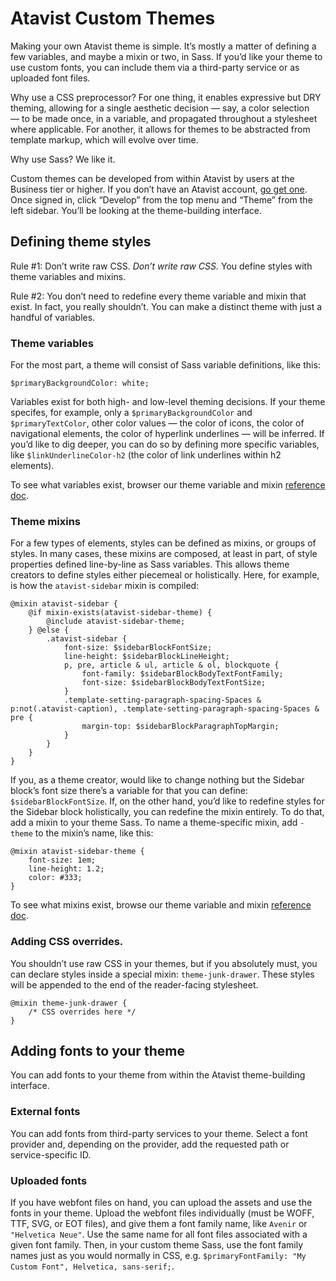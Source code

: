 # Atavist Custom Themes

Making your own Atavist theme is simple. It’s mostly a matter of defining a few variables, and maybe a mixin or two, in Sass. If you’d like your theme to use custom fonts, you can include them via a third-party service or as uploaded font files. 

Why use a CSS preprocessor? For one thing, it enables expressive but DRY theming, allowing for a single aesthetic decision — say, a color selection — to be made once, in a variable, and propagated throughout a stylesheet where applicable. For another, it allows for themes to be abstracted from template markup, which will evolve over time.

Why use Sass? We like it.

Custom themes can be developed from within Atavist by users at the Business tier or higher. If you don’t have an Atavist account, [go get one](https://atavist.com/signup). Once signed in, click “Develop” from the top menu and “Theme” from the left sidebar. You’ll be looking at the theme-building interface.


## Defining theme styles

Rule #1: Don’t write raw CSS. *Don’t write raw CSS.* You define styles with theme variables and mixins. 

Rule #2: You don’t need to redefine every theme variable and mixin that exist. In fact, you really shouldn’t. You can make a distinct theme with just a handful of variables. 


### Theme variables

For the most part, a theme will consist of Sass variable definitions, like this: 

```
$primaryBackgroundColor: white;
``` 

Variables exist for both high- and low-level theming decisions. If your theme specifes, for example, only a `$primaryBackgroundColor` and `$primaryTextColor`, other color values — the color of icons, the color of navigational elements, the color of hyperlink underlines — will be inferred. If you’d like to dig deeper, you can do so by defining more specific variables, like `$linkUnderlineColor-h2` (the color of link underlines within h2 elements). 

To see what variables exist, browser our theme variable and mixin [reference doc](http://atavist.github.io/atavist-themes/). 


### Theme mixins

For a few types of elements, styles can be defined as mixins, or groups of styles. In many cases, these mixins are composed, at least in part, of style properties defined line-by-line as Sass variables. This allows theme creators to define styles either piecemeal or holistically. Here, for example, is how the `atavist-sidebar` mixin is compiled:

	@mixin atavist-sidebar {
	    @if mixin-exists(atavist-sidebar-theme) {
	    	@include atavist-sidebar-theme;
	    } @else {
			.atavist-sidebar {
				font-size: $sidebarBlockFontSize;
				line-height: $sidebarBlockLineHeight;
				p, pre, article & ul, article & ol, blockquote {
					font-family: $sidebarBlockBodyTextFontFamily;
					font-size: $sidebarBlockBodyTextFontSize;				
				}
				.template-setting-paragraph-spacing-Spaces & p:not(.atavist-caption), .template-setting-paragraph-spacing-Spaces & pre {
					margin-top: $sidebarBlockParagraphTopMargin;
				}			
			}
		}
	}

If you, as a theme creator, would like to change nothing but the Sidebar block’s font size there’s a variable for that you can define: `$sidebarBlockFontSize`. If, on the other hand, you’d like to redefine styles for the Sidebar block holistically, you can redefine the mixin entirely. To do that, add a mixin to your theme Sass. To name a theme-specific mixin, add `-theme` to the mixin’s name, like this: 

	@mixin atavist-sidebar-theme {
		font-size: 1em;
		line-height: 1.2;
		color: #333;
	}

To see what mixins exist, browse our theme variable and mixin [reference doc](http://atavist.github.io/atavist-themes/). 


### Adding CSS overrides. 

You shouldn’t use raw CSS in your themes, but if you absolutely must, you can declare styles inside a special mixin: `theme-junk-drawer`. These styles will be appended to the end of the reader-facing stylesheet. 

	@mixin theme-junk-drawer {	
		/* CSS overrides here */
	}

## Adding fonts to your theme

You can add fonts to your theme from within the Atavist theme-building interface. 

### External fonts

You can add fonts from third-party services to your theme. Select a font provider and, depending on the provider, add the requested path or service-specific ID.

### Uploaded fonts

If you have webfont files on hand, you can upload the assets and use the fonts in your theme. Upload the webfont files individually (must be WOFF, TTF, SVG, or EOT files), and give them a font family name, like `Avenir` or `"Helvetica Neue"`. Use the same name for all font files associated with a given font family. Then, in your custom theme Sass, use the font family names just as you would normally in CSS, e.g. `$primaryFontFamily: "My Custom Font", Helvetica, sans-serif;`.
